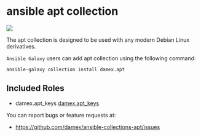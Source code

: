 # ansible apt collection

[![](https://github.com/damex/ansible-collections-apt/workflows/linting/badge.svg)](https://github.com/damex/ansible-collections-apt/actions)

The apt collection is designed to be used with any modern Debian Linux derivatives.

`Ansible Galaxy` users can add apt collection using the following command:

`ansible-galaxy collection install damex.apt`

## Included Roles
* damex.apt_keys [damex.apt_keys](roles/apt_keys/README.md)

You can report bugs or feature requests at:

* https://github.com/damex/ansible-collections-apt/issues
